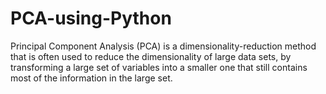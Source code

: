 # PCA-using-Python
Principal Component Analysis (PCA) is a dimensionality-reduction method that is often used to reduce the dimensionality of large data sets, by transforming a large set of variables into a smaller one that still contains most of the information in the large set.
